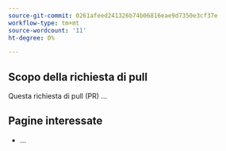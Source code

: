 ```yaml
---
source-git-commit: 0261afeed241326b74b06816eae9d7350e3cf37e
workflow-type: tm+mt
source-wordcount: '11'
ht-degree: 0%

---
```

## Scopo della richiesta di pull

Questa richiesta di pull (PR) ...

## Pagine interessate

<!-- It is a best practice to list the affected pages on experienceleague.adobe.com (URLs). Not necessary for large numbers of files. Including both production and staging/review URLs is most helpful. -->

- ...


<!--
If you are fixing a GitHub issue, using the GitHub keyword format (https://help.github.com/en/articles/closing-issues-using-keywords#closing-an-issue-in-a-different-repository) closes the issue when this pull request is merged. Example: `Fixes #1234`.

`main` is the default branch. Merged pull requests to `main` go live on the site automatically. Any requested changes to content on the `main` branch must be related to the released product. Any content related to future releases should be merged to the corresponding `develop` branch.

-->
